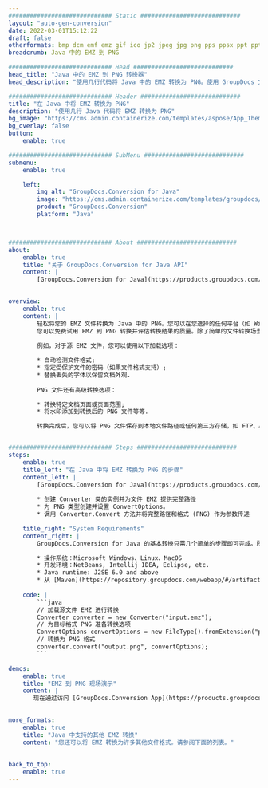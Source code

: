 ```yaml
---
############################# Static ############################
layout: "auto-gen-conversion"
date: 2022-03-01T15:12:22
draft: false
otherformats: bmp dcm emf emz gif ico jp2 jpeg jpg png pps ppsx ppt pptx psb psd svg svgz tga tif tiff webp wmf wmz
breadcrumb: Java 中的 EMZ 到 PNG

############################# Head ############################
head_title: "Java 中的 EMZ 到 PNG 转换器"
head_description: "使用几行代码将 Java 中的 EMZ 转换为 PNG。使用 GroupDocs 文档转换 API 转换 160 多种文件格式。"

############################# Header ############################
title: "在 Java 中将 EMZ 转换为 PNG"
description: "使用几行 Java 代码将 EMZ 转换为 PNG"
bg_image: "https://cms.admin.containerize.com/templates/aspose/App_Themes/V3/images/bg/header1.png"
bg_overlay: false
button:
    enable: true

############################# SubMenu ############################
submenu:
    enable: true

    left:
        img_alt: "GroupDocs.Conversion for Java"
        image: "https://cms.admin.containerize.com/templates/groupdocs/images/product-logos/90x90-noborder/groupdocs-conversion-java.png"
        product: "GroupDocs.Conversion"
        platform: "Java"



############################# About ############################
about:
    enable: true
    title: "关于 GroupDocs.Conversion for Java API"
    content: |
        [GroupDocs.Conversion for Java](https://products.groupdocs.com/conversion/java/)可用于转换Microsoft Word、Excel、PowerPoint、PDF、Visio等格式。 GroupDocs.Conversion 是一个独立的 API，适用于需要高性能的后端和内部系统。它不依赖于任何软件，例如 Microsoft 或 Open Office。
    

overview:
    enable: true
    content: |
        轻松将您的 EMZ 文件转换为 Java 中的 PNG。您可以在您选择的任何平台（如 Windows、Linux、macOS）中仅使用几行 Java 代码行。
        您可以免费试用 EMZ 到 PNG 转换并评估转换结果的质量。除了简单的文件转换场景，您还可以尝试更高级的选项来加载源 EMZ 文件和保存输出 PNG 结果。 
        
        例如，对于源 EMZ 文件，您可以使用以下加载选项：

        * 自动检测文件格式;
        * 指定受保护文件的密码（如果文件格式支持）;
        * 替换丢失的字体以保留文档外观.
        
        PNG 文件还有高级转换选项：

        * 转换特定文档页面或页面范围;
        * 将水印添加到转换后的 PNG 文件等等.

        转换完成后，您可以将 PNG 文件保存到本地文件路径或任何第三方存储，如 FTP、Amazon S3、Google Drive、Dropbox 等。请注意 - 将 EMZ 转换为 PNG 无需安装任何额外的软件 - 如 MS Office、Open Office、Adobe Acrobat Reader 等。


############################# Steps ############################
steps:
    enable: true
    title_left: "在 Java 中将 EMZ 转换为 PNG 的步骤"
    content_left: |
        [GroupDocs.Conversion for Java](https://products.groupdocs.com/conversion/java/) 让开发人员只需几行代码即可轻松地将 EMZ 文件转换为 PNG。
        
        * 创建 Converter 类的实例并为文件 EMZ 提供完整路径
        * 为 PNG 类型创建并设置 ConvertOptions。
        * 调用 Converter.Convert 方法并将完整路径和格式 (PNG) 作为参数传递

    title_right: "System Requirements"
    content_right: |
        GroupDocs.Conversion for Java 的基本转换只需几个简单的步骤即可完成。所有主要平台和操作系统都支持我们的 API。在执行以下代码之前，请确保您的系统上安装了以下先决条件。

        * 操作系统：Microsoft Windows、Linux、MacOS
        * 开发环境：NetBeans, Intellij IDEA, Eclipse, etc.
        * Java runtime: J2SE 6.0 and above
        * 从 [Maven](https://repository.groupdocs.com/webapp/#/artifacts/browse/tree/General/repo/com/groupdocs/groupdocs-conversion) 获取最新的 GroupDocs.Conversion for Java
         
    code: |
        ```java    
        // 加载源文件 EMZ 进行转换
        Converter converter = new Converter("input.emz");
        // 为目标格式 PNG 准备转换选项
        ConvertOptions convertOptions = new FileType().fromExtension("png").getConvertOptions();
        // 转换为 PNG 格式
        converter.convert("output.png", convertOptions);
        ```

demos:
    enable: true
    title: "EMZ 到 PNG 现场演示"
    content: |
       现在通过访问 [GroupDocs.Conversion App](https://products.groupdocs.app/conversion/family) 网站将 EMZ 转换为 PNG。在线演示具有以下优点
          

more_formats:
    enable: true
    title: "Java 中支持的其他 EMZ 转换"
    content: "您还可以将 EMZ 转换为许多其他文件格式。请参阅下面的列表。"
       
       
back_to_top:
    enable: true
---
```

